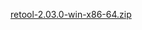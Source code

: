 [retool-2.03.0-win-x86-64.zip](https://unexpectedpanda.github.io/files/retool-2.03.0-win-x86-64.zip)